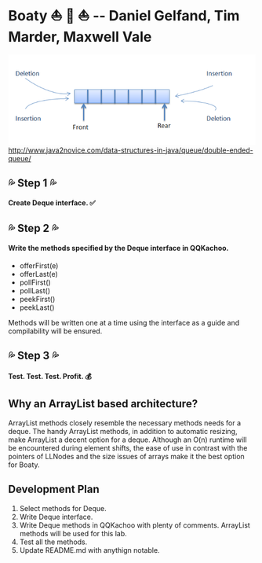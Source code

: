 # Boaty :boat: :speedboat: :sailboat: -- Daniel Gelfand, Tim Marder, Maxwell Vale

![](https://github.com/DanielGelfand/Boaty/blob/master/deque.png)
http://www.java2novice.com/data-structures-in-java/queue/double-ended-queue/
##  :sweat_drops: Step 1 :sweat_drops:  
#### Create Deque interface. :white_check_mark:	



## :sweat_drops: Step 2 :sweat_drops:
#### Write the methods specified by the Deque interface in QQKachoo.
* offerFirst(e)
* offerLast(e)
* pollFirst()
* pollLast()
* peekFirst()
* peekLast()

Methods will be written one at a time using the interface as a guide and compilability will be ensured.

## :sweat_drops: Step 3 :sweat_drops:
#### Test. Test. Test. Profit. :moneybag:

## Why an ArrayList based architecture?
ArrayList methods closely resemble the necessary methods needs for a deque.
The handy ArrayList methods, in addition to automatic resizing, make ArrayList a decent option for a deque.
Although an O(n) runtime will be encountered during element shifts, the ease of use in contrast with the pointers of LLNodes
and the size issues of arrays make it the best option for Boaty.

## Development Plan
1. Select methods for Deque.
2. Write Deque interface.
3. Write Deque methods in QQKachoo with plenty of comments. ArrayList methods will be used for this lab.
4. Test all the methods.
5. Update README.md with anythign notable.
